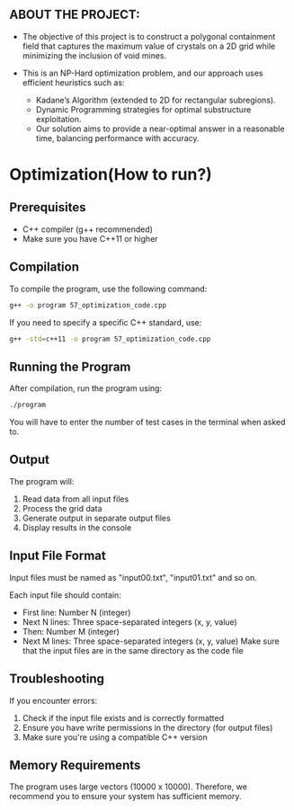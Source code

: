 ## ABOUT THE PROJECT:

- The objective of this project is to construct a polygonal containment field that captures the maximum value of crystals on a 2D grid while minimizing the inclusion of void mines.

- This is an NP-Hard optimization problem, and our approach uses efficient heuristics such as:
  - Kadane’s Algorithm (extended to 2D for rectangular subregions).
  - Dynamic Programming strategies for optimal substructure exploitation.
  - Our solution aims to provide a near-optimal answer in a reasonable time, balancing performance with accuracy.



# Optimization(How to run?)

## Prerequisites

- C++ compiler (g++ recommended)
- Make sure you have C++11 or higher


## Compilation

To compile the program, use the following command:

```bash
g++ -o program 57_optimization_code.cpp
```

If you need to specify a specific C++ standard, use:
```bash
g++ -std=c++11 -o program 57_optimization_code.cpp
```

## Running the Program

After compilation, run the program using:
```bash
./program
```
You will have to enter the number of test cases in the terminal when asked to.

## Output

The program will:
1. Read data from all input files
2. Process the grid data
3. Generate output in separate output files
4. Display results in the console

## Input File Format
Input files must be named as "input00.txt", "input01.txt" and so on.

Each input file should contain:
- First line: Number N (integer)
- Next N lines: Three space-separated integers (x, y, value)
- Then: Number M (integer)
- Next M lines: Three space-separated integers (x, y, value)
Make sure that the input files are in the same directory as the code file

## Troubleshooting

If you encounter errors:
1. Check if the input file exists and is correctly formatted
2. Ensure you have write permissions in the directory (for output files)
3. Make sure you're using a compatible C++ version

## Memory Requirements

The program uses large vectors (10000 x 10000). Therefore, we recommend you to ensure your system has sufficient memory.
